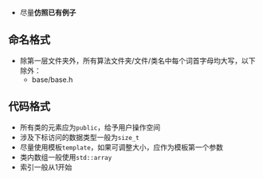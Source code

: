 * 尽量**仿照已有例子**
## 命名格式
* 除第一层文件夹外，所有算法文件夹/文件/类名中每个词首字母均大写，以下除外：
    * base/base.h

## 代码格式
* 所有类的元素应为`public`，给予用户操作空间
* 涉及下标访问的数据类型一般为`size_t`
* 尽量使用模板`template`，如果可调整大小，应作为模板第一个参数
* 类内数组一般使用`std::array`
* 索引一般从1开始
